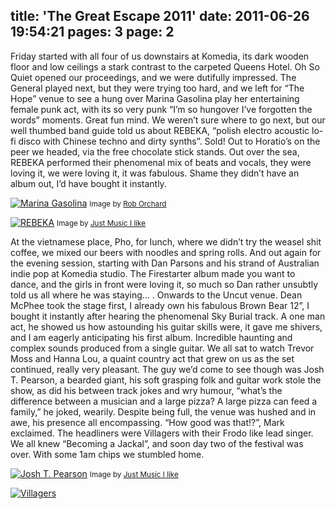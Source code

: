title: 'The Great Escape 2011'
date: 2011-06-26 19:54:21
pages: 3
page: 2
---

Friday started with all four of us downstairs at Komedia, its dark wooden floor and low ceilings a stark contrast to the carpeted Queens Hotel. Oh So Quiet opened our proceedings, and we were dutifully impressed. The General played next, but they were trying too hard, and we left for “The Hope” venue to see a hung over Marina Gasolina play her entertaining female punk act, with its so very punk “I’m so hungover I’ve forgotten the words” moments. Great fun mind. We weren’t sure where to go next, but our well thumbed band guide told us about REBEKA, “polish electro acoustic lo-fi disco with Chinese techno and dirty synths”. Sold! Out to Horatio’s on the peer we headed, via the free chocolate stick stands. Out over the sea, REBEKA performed their phenomenal mix of beats and vocals, they were loving it, we were loving it, it was fabulous. Shame they didn’t have an album out, I’d have bought it instantly.

[![Marina Gasolina](http://host.trivialbeing.org/up/small/great-escape-marina-gasolina.jpg)](http://host.trivialbeing.org/up/great-escape-marina-gasolina.jpg)
<small>Image by [Rob Orchard](http://www.flickr.com/photos/rob_orchard/)</small>

[![REBEKA](http://host.trivialbeing.org/up/small/great-escape-rebeka.jpeg)](http://host.trivialbeing.org/up/great-escape-rebeka.jpeg)
<small>Image by [Just Music I like](http://www.justmusicthatilike.com/2011/05/great-escape-2011-friday-review.html)</small>

At the vietnamese place, Pho, for lunch, where we didn’t try the weasel shit coffee, we mixed our beers with noodles and spring rolls. And out again for the evening session, starting with Dan Parsons and his strand of Australian indie pop at Komedia studio. The Firestarter album made you want to dance, and the girls in front were loving it, so much so Dan rather unsubtly told us all where he was staying… . Onwards to the Uncut venue. Dean McPhee took the stage first, I already own his fabulous Brown Bear 12”, I bought it instantly after hearing the phenomenal Sky Burial track. A one man act, he showed us how astounding his guitar skills were, it gave me shivers, and I am eagerly anticipating his first album. Incredible haunting and complex sounds produced from a single guitar. We all sat to watch Trevor Moss and Hanna Lou, a quaint country act that grew on us as the set continued, really very pleasant. The guy we’d come to see though was Josh T. Pearson, a bearded giant, his soft grasping folk and guitar work stole the show, as did his between track jokes and wry humour, “what’s the difference between a musician and a large pizza? A large pizza can feed a family,” he joked, wearily. Despite being full, the venue was hushed and in awe, his presence all encompassing. “How good was that!?”, Mark exclaimed. The headliners were Villagers with their Frodo like lead singer. We all knew “Becoming a Jackal”, and soon day two of the festival was over. With some 1am chips we stumbled home.

[![Josh T. Pearson](http://host.trivialbeing.org/up/small/great-escape-josh-pearson.jpeg)](http://host.trivialbeing.org/up/great-escape-josh-pearson.jpeg)
<small>Image by [Just Music I like](http://www.justmusicthatilike.com/2011/05/great-escape-2011-friday-review.html)</small>

[![Villagers](http://host.trivialbeing.org/up/small/great-escape-villagers.jpeg)](http://host.trivialbeing.org/up/great-escape-villagers.jpeg)
